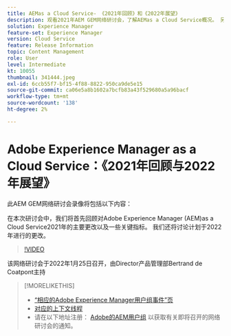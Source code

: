 ```yaml
---
title: AEMas a Cloud Service- 《2021年回顾》和《2022年展望》
description: 观看2021年AEM GEM网络研讨会，了解AEMas a Cloud Service概况。 另外还概要介绍了2022年将会推出的功能。
solution: Experience Manager
feature-set: Experience Manager
version: Cloud Service
feature: Release Information
topic: Content Management
role: User
level: Intermediate
kt: 10055
thumbnail: 341444.jpeg
exl-id: 6ccb55f7-bf15-4f88-8822-950ca9de5e15
source-git-commit: ca06e5a8b1602a7bcfb83a43f529680a5a96bacf
workflow-type: tm+mt
source-wordcount: '138'
ht-degree: 2%

---
```


# Adobe Experience Manager as a Cloud Service：《2021年回顾与2022年展望》

此AEM GEM网络研讨会录像将包括以下内容：

在本次研讨会中，我们将首先回顾对Adobe Experience Manager (AEM)as a Cloud Service2021年的主要更改以及一些关键指标。 我们还将讨论计划于2022年进行的更改。

>[!VIDEO](https://video.tv.adobe.com/v/341444/?quality=12&learn=on)

该网络研讨会于2022年1月25日召开，由Director产品管理部Bertrand de Coatpont主持

>[!MORELIKETHIS]
>
>* [“相应的Adobe Experience Manager用户组事件”页](https://aem-augs.adobe.com/details/adobe-experience-manager-aem-learning-chapter-presents-aem-gems-adobe-experience-manager-as-a-cloud-service-2021-review-and-2022-outlook/)
>* [对应的上下文线程](https://adobe.ly/3rqbSOz)
>* 请在以下地址注册： [Adobe的AEM用户组](https://aem-augs.adobe.com/) 以获取有关即将召开的网络研讨会的通知。

